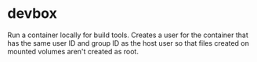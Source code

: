 # devbox

Run a container locally for build tools. Creates a user for the container that
has the same user ID and group ID as the host user so that files created on
mounted volumes aren't created as root.

